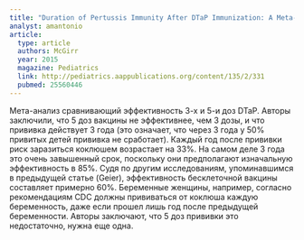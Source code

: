 ```yaml
---
title: "Duration of Pertussis Immunity After DTaP Immunization: A Meta-analysis"
analyst: amantonio
article:
  type: article
  authors: McGirr
  year: 2015
  magazine: Pediatrics
  link: http://pediatrics.aappublications.org/content/135/2/331
  pubmed: 25560446
---
```


Мета-анализ сравнивающий эффективность 3-х и 5-и доз DTaP. Авторы заключили, что 5 доз вакцины не эффективнее, чем 3 дозы, и что прививка действует 3 года (это означает, что через 3 года у 50% привитых детей прививка не сработает). Каждый год после прививки риск заразиться коклюшем возрастает на 33%. На самом деле 3 года это очень завышенный срок, поскольку они предполагают изначальную эффективность в 85%. Судя по другим исследованиям, упоминавшимся в предыдущей статье (Geier), эффективность бесклеточной вакцины составляет примерно 60%. Беременные женщины, например, согласно рекомендациям CDC должны прививаться от коклюша каждую беременность, даже если прошел лишь год после предыдущей беременности.
Авторы заключают, что 5 доз прививки это недостаточно, нужна еще одна.
